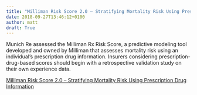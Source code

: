 ```yaml
---
title: "Milliman Risk Score 2.0 – Stratifying Mortality Risk Using Prescription Drug Information"
date: 2018-09-27T13:46:12+0100
author: matt
draft: True
---
```

Munich Re assessed the Milliman Rx Risk Score, a predictive modeling tool developed and owned by Milliman that assesses mortality risk using an individual’s prescription drug information. Insurers considering prescription- drug-based scores should begin with a retrospective validation study on their own experience data.

[ Milliman Risk Score 2.0 – Stratifying Mortality Risk Using Prescription Drug Information ]( https://www.munichre.com/site/marclife-mobile/get/documents_E2066913291/marclife/assset.marclife/Documents/Publications/Milliman-RX-Risk-Score-2.0-9-18-18.pdf )
